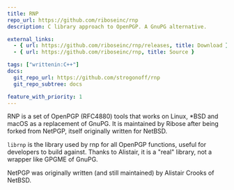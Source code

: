 ```yaml
---
title: RNP
repo_url: https://github.com/riboseinc/rnp
description: C library approach to OpenPGP. A GnuPG alternative.

external_links:
  - { url: https://github.com/riboseinc/rnp/releases, title: Download }
  - { url: https://github.com/riboseinc/rnp, title: Source }

tags: ["writtenin:C++"]
docs:
  git_repo_url: https://github.com/strogonoff/rnp
  git_repo_subtree: docs

feature_with_priority: 1
---
```


RNP is a set of OpenPGP (RFC4880) tools that works on Linux, *BSD and
macOS as a replacement of GnuPG. It is maintained by Ribose after being
forked from NetPGP, itself originally written for NetBSD.

`librnp` is the library used by rnp for all OpenPGP functions, useful
for developers to build against. Thanks to Alistair, it is a "real"
library, not a wrapper like GPGME of GnuPG.

NetPGP was originally written (and still maintained) by Alistair Crooks
of NetBSD.
